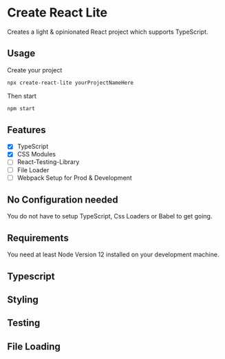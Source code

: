 # Create React Lite

Creates a light & opinionated React project which supports TypeScript.

## Usage

Create your project

```sh
npx create-react-lite yourProjectNameHere
```

Then start

```sh
npm start
```

## Features

- [x] TypeScript
- [x] CSS Modules
- [ ] React-Testing-Library
- [ ] File Loader
- [ ] Webpack Setup for Prod & Development

## No Configuration needed

You do not have to setup TypeScript, Css Loaders or Babel to get going.

## Requirements

You need at least Node Version 12 installed on your development machine.

## Typescript

## Styling

## Testing

## File Loading
